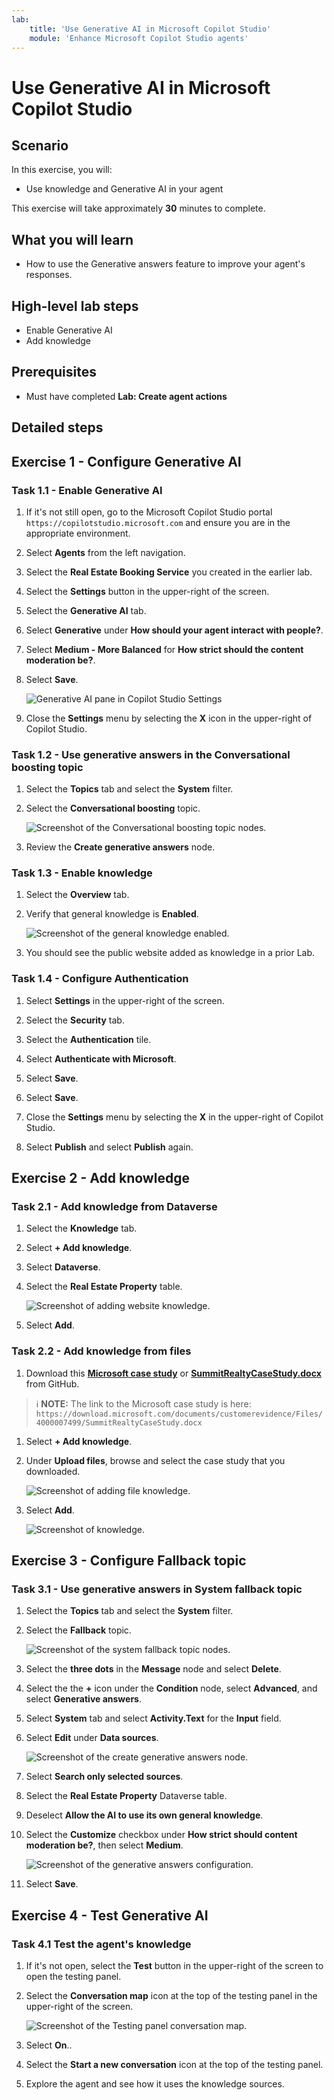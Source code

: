 ```yaml
---
lab:
    title: 'Use Generative AI in Microsoft Copilot Studio'
    module: 'Enhance Microsoft Copilot Studio agents'
---
```


# Use Generative AI in Microsoft Copilot Studio

## Scenario

In this exercise, you will:

- Use knowledge and Generative AI in your agent

This exercise will take approximately **30** minutes to complete.

## What you will learn

- How to use the Generative answers feature to improve your agent's responses.

## High-level lab steps

- Enable Generative AI
- Add knowledge
  
## Prerequisites

- Must have completed **Lab: Create agent actions**

## Detailed steps

## Exercise 1 - Configure Generative AI

### Task 1.1 - Enable Generative AI

1. If it's not still open, go to the Microsoft Copilot Studio portal `https://copilotstudio.microsoft.com` and ensure you are in the appropriate environment.

1. Select **Agents** from the left navigation.

1. Select the **Real Estate Booking Service** you created in the earlier lab.

1. Select the **Settings** button in the upper-right of the screen.

1. Select the **Generative AI** tab.

1. Select **Generative** under **How should your agent interact with people?**.

1. Select **Medium - More Balanced** for **How strict should the content moderation be?**.

1. Select **Save**.

    ![Generative AI pane in Copilot Studio Settings](../media/settings-generative-ai-2.png)

1. Close the **Settings** menu by selecting the **X** icon in the upper-right of Copilot Studio.

### Task 1.2 - Use generative answers in the Conversational boosting topic

1. Select the **Topics** tab and select the **System** filter.

1. Select the **Conversational boosting** topic.

    ![Screenshot of the Conversational boosting topic nodes.](../media/conversational-boosting-topic-original.png)

1. Review the **Create generative answers** node.

### Task 1.3 - Enable knowledge

1. Select the **Overview** tab.

1. Verify that general knowledge is **Enabled**.

    ![Screenshot of the general knowledge enabled.](../media/general-knowledge-2.png)

1. You should see the public website added as knowledge in a prior Lab.

### Task 1.4 - Configure Authentication

1. Select **Settings** in the upper-right of the screen.

1. Select the **Security** tab.

1. Select the **Authentication** tile.

1. Select **Authenticate with Microsoft**.

1. Select **Save**.

1. Select **Save**.

1. Close the **Settings** menu by selecting the **X** in the upper-right of Copilot Studio.

1. Select **Publish** and select **Publish** again.

## Exercise 2 - Add knowledge

### Task 2.1 - Add knowledge from Dataverse

1. Select the **Knowledge** tab.

1. Select **+ Add knowledge**.

1. Select **Dataverse**.

1. Select the **Real Estate Property** table.

    ![Screenshot of adding website knowledge.](../media/add-dataverse-knowedge-step1.png)

1. Select **Add**.

### Task 2.2 - Add knowledge from files

1. Download this [**Microsoft case study**](https://download.microsoft.com/documents/customerevidence/Files/4000007499/SummitRealtyCaseStudy.docx) or [**SummitRealtyCaseStudy.docx**](../../Allfiles/SummitRealtyCaseStudy.docx) from GitHub.

> ℹ️ **NOTE:** The link to the Microsoft case study is here: `https://download.microsoft.com/documents/customerevidence/Files/4000007499/SummitRealtyCaseStudy.docx`

1. Select **+ Add knowledge**.

1. Under **Upload files**, browse and select the case study that you downloaded.

    ![Screenshot of adding file knowledge.](../media/add-file-knowledge.png)

1. Select **Add**.

    ![Screenshot of knowledge.](../media/knowledge-added.png)

## Exercise 3 - Configure Fallback topic

### Task 3.1 - Use generative answers in System fallback topic

1. Select the **Topics** tab and select the **System** filter.

1. Select the **Fallback** topic.

    ![Screenshot of the system fallback topic nodes.](../media/fallback-topic-original.png)

1. Select the **three dots** in the **Message** node and select **Delete**.

1. Select the the **+** icon under the **Condition** node, select **Advanced**, and select **Generative answers**.

1. Select **System** tab and select **Activity.Text** for the **Input** field.

1. Select **Edit** under **Data sources**.

    ![Screenshot of the create generative answers node.](../media/fallback-topic-answers-2.png)

1. Select **Search only selected sources**.

1. Select the **Real Estate Property** Dataverse table.

1. Deselect **Allow the AI to use its own general knowledge**.

1. Select the **Customize** checkbox under **How strict should content moderation be?**, then select **Medium**.

    ![Screenshot of the generative answers configuration.](../media/fallback-topic-answers-knowledge-2.png)

1. Select **Save**.

## Exercise 4 - Test Generative AI

### Task 4.1 Test the agent's knowledge

1. If it's not open, select the **Test** button in the upper-right of the screen to open the testing panel.

1. Select the **Conversation map** icon at the top of the testing panel in the upper-right of the screen.

    ![Screenshot of the Testing panel conversation map.](../media/test-pane-conversation-map.png)

1. Select **On**..

1. Select the **Start a new conversation** icon at the top of the testing panel.

1. Explore the agent and see how it uses the knowledge sources.
